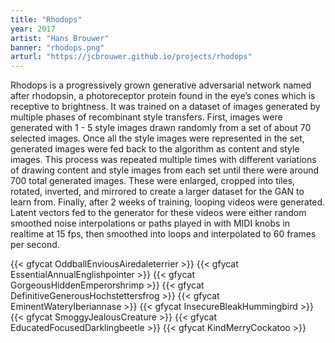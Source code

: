```yaml
---
title: "Rhodops"
year: 2017
artist: "Hans Brouwer"
banner: "rhodops.png"
arturl: "https://jcbrouwer.github.io/projects/rhodops"
---
```


Rhodops is a progressively grown generative adversarial network named after
rhodopsin, a photoreceptor protein found in the eye’s cones which is receptive
to brightness. It was trained on a dataset of images generated by multiple
phases of recombinant style transfers. First, images were generated with 1 - 5
style images drawn randomly from a set of about 70 selected images. Once all
the style images were represented in the set, generated images were fed back to
the algorithm as content and style images. This process was repeated multiple
times with different variations of drawing content and style images from each
set until there were around 700 total generated images. These were enlarged,
cropped into tiles, rotated, inverted, and mirrored to create a larger dataset
for the GAN to learn from. Finally, after 2 weeks of training, looping videos
were generated. Latent vectors fed to the generator for these videos were
either random smoothed noise interpolations or paths played in with MIDI knobs
in realtime at 15 fps, then smoothed into loops and interpolated to 60 frames
per second.

{{< gfycat OddballEnviousAiredaleterrier >}}
{{< gfycat EssentialAnnualEnglishpointer >}}
{{< gfycat GorgeousHiddenEmperorshrimp >}}
{{< gfycat DefinitiveGenerousHochstettersfrog >}}
{{< gfycat EminentWateryIberiannase >}}
{{< gfycat InsecureBleakHummingbird >}}
{{< gfycat SmoggyJealousCreature >}}
{{< gfycat EducatedFocusedDarklingbeetle >}}
{{< gfycat KindMerryCockatoo >}}
